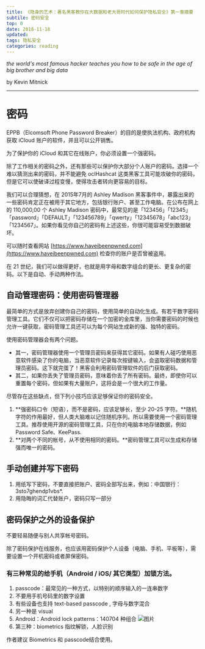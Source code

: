 ```yaml
---
title: 《隐身的艺术：著名黑客教你在大数据和老大哥时代如何保护隐私安全》第一章摘要
subtile: 密码安全
top: 0
date: 2018-11-18
updated:
tags: 隐私安全
categories: reading
---
```


*the world's most famous hacker teaches you how to be safe in the age of big brother and big data*

by Kevin Mitnick

---
# 密码

EPPB（Elcomsoft Phone Password Breaker）的目的是使执法机构、政府机构获取 iCloud 账户的软件，并且可以公开销售。

为了保护你的 iCloud 和其它在线账户，你必须设置一个强密码。

除了工作相关的密码之外，还有那些可以保护你大部分个人账户的密码。选择一个难以猜测出来的密码，并不能避免 oclHashcat 这类黑客工具可能攻破你的密码，但是它可以使破译过程变慢，使得攻击者转向更容易的目标。

我们可以合理猜想，在 2015年7月的 Ashley Madison 黑客事件中，暴露出来的一些密码肯定正在被用于其它地方，包括银行账户、甚至工作电脑。在公布在网上的 110,000,00 个 Ashley Madison 密码中，最常见的是「123456」「12345」「password」「DEFAULT」「123456789」「qwerty」「12345678」「abc123」「1234567」。如果你看见你自己的密码有上述这些，你很可能容易受到数据破坏。

可以随时查看网站 [https://www.haveibeenpwned.com](https://www.haveibeenpwned.com) 检查你的账户是否曾被盗用。

在 21 世纪，我们可以做得更好，也就是用字母和数字组合的更长、更复杂的密码。以下是自动、手动两种作法。
## 自动管理密码：使用密码管理器
最简单的方式是放弃创建你自己的密码，使用简单的自动化生成。有若干数字密码管理工具。它们不仅可以把密码存储在一个加密的金库里，当你需要密码的时候也允许一键获取，密码管理工具还可以为每个网站生成新的强、独特的密码。

使用密码管理器会有两个问题。

* 其一，密码管理器使用一个管理员密码来获得其它密码。如果有人碰巧使用恶意软件感染了你的电脑，当恶意软件记录每次按键输入，会盗取密码数据和管理员密码。这下就完蛋了！黑客会利用密码管理软件的后门获取密码。
* 其二，如果你丢失了管理员密码，意味着你丢了所有密码。最终，即使你可以重置每个密码，但如果有大量账户，这将会是一个很大的工作量。

尽管存在这些缺点，但下列小技巧应该足够保证你的密码安全。

1. **强密码口令（短语），而不是密码，应该足够长，至少 20-25 字符。**随机字符的作用最好，但人类大脑难以记住随机序列。所以需要使用一个密码管理工具。推荐使用开源的密码管理工具，只在你的电脑本地存储数据，例如 Password Safe、KeePass.
2. **对两个不同的帐号，从不使用相同的密码。**密码管理工具可以生成和存储强而唯一的密码。
## 手动创建并写下密码
1. 用纸写下密码，不要直接把账户、密码全部写出来，例如：中国银行：3sto7ghendp1vbs*.
2. 用隐晦的词汇代替账户，密码只写一部分
## 密码保护之外的设备保护
不要轻易随便与别人共享帐号密码。

除了密码保护在线服务，也应该用密码保护个人设备（电脑、手机、平板等），需要设置一个开机密码或者屏保密码。 

### 有三种常见的给手机（Android / iOS/ 其它类型）加锁方法。
1. passcode：最常见的一种方式，以特别的顺序输入的一连串数字
  1. 不要用手机号码里的数字设置
  2. 有些设备也支持 text-based passcode , 字母与数字混合
2. 另一种是 visual
  1. Android：Android lock patterns：140704 种组合
  ![图片](https://images-cdn.shimo.im/EA3rRWRUzXwQtE2P/alps.jpg!thumbnail)
3. 第三种：biometrics 指纹解锁，人脸识别

作者建议 Biometrics 和 passcode结合使用。
